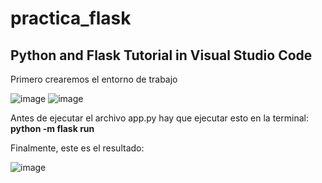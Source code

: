 # practica_flask
## Python and Flask Tutorial in Visual Studio Code

Primero crearemos el entorno de trabajo 

![image](https://user-images.githubusercontent.com/114931679/235247426-5d04b420-8f60-4749-afd5-fff26e7fd438.png)
![image](https://user-images.githubusercontent.com/114931679/235247521-60072bb3-be44-4a26-83ab-580489ce8634.png)

Antes de ejecutar el archivo app.py hay que ejecutar esto en la terminal:
**python -m flask run**

Finalmente, este es el resultado:

![image](https://user-images.githubusercontent.com/114931679/235252865-8ee9e3f3-4a9d-4cdd-b754-e4b8d39effbe.png)




